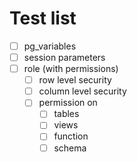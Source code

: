 # Test list
- [ ] pg_variables
- [ ] session parameters
- [ ] role (with permissions)
    - [ ] row level security 
    - [ ] column level security
    - [ ] permission on
        - [ ] tables
        - [ ] views
        - [ ] function
        - [ ] schema